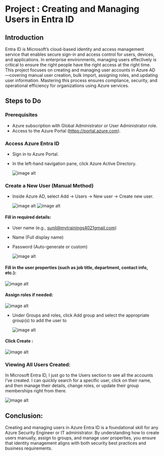 # Project : Creating and Managing Users in Entra ID
## Introduction
Entra ID is Microsoft’s cloud-based identity and access management service that enables secure sign-in and access control for users, devices, and applications. In enterprise environments, managing users effectively is critical to ensure the right people have the right access at the right time. This project focuses on creating and managing user accounts in Azure AD—covering manual user creation, bulk import, assigning roles, and updating user information. Mastering this process ensures compliance, security, and operational efficiency for organizations using Azure services.
## Steps to Do
### **Prerequisites**
-  Azure subscription with Global Administrator or User Administrator role.
- Access to the Azure Portal (https://portal.azure.com).
### **Access Azure Entra ID**
- Sign in to Azure Portal.
- In the left-hand navigation pane, click Azure Active Directory.

  ![image alt](https://github.com/Bharath4021/Azure-secuirty/blob/6a76f3ecb3fdf7db772abb5383c38352300d38d5/Manage%20Identity%20and%20Access/Creating%20Users/images/Screenshot%20(1134).png)
  
### **Create a New User (Manual Method)**
- Inside Azure AD, select Add → Users → New user → Create new user.

  ![image alt](https://github.com/Bharath4021/Azure-secuirty/blob/0a28f4d3a1307ceb8ebd5c6e5a8bc8af883983ce/Manage%20Identity%20and%20Access/Creating%20Users/images/Screenshot%20(733).png)
  ![image alt](https://github.com/Bharath4021/Azure-secuirty/blob/0a28f4d3a1307ceb8ebd5c6e5a8bc8af883983ce/Manage%20Identity%20and%20Access/Creating%20Users/images/Screenshot%20(735).png)

#### Fill in required details:
- User name (e.g., sunil@mytrainings4021gmail.com)
- Name (Full display name)
- Password (Auto-generate or custom)

  ![image alt](https://github.com/Bharath4021/Azure-secuirty/blob/0a28f4d3a1307ceb8ebd5c6e5a8bc8af883983ce/Manage%20Identity%20and%20Access/Creating%20Users/images/Screenshot%20(751).png)

#### Fill in the user properties (such as job title, department, contact info, etc.):

 ![image alt](https://github.com/Bharath4021/Azure-secuirty/blob/0a28f4d3a1307ceb8ebd5c6e5a8bc8af883983ce/Manage%20Identity%20and%20Access/Creating%20Users/images/Screenshot%20(752).png)
 
#### Assign roles if needed:

 ![image alt](https://github.com/Bharath4021/Azure-secuirty/blob/0a28f4d3a1307ceb8ebd5c6e5a8bc8af883983ce/Manage%20Identity%20and%20Access/Creating%20Users/images/Screenshot%20(753).png)

- Under Groups and roles, click Add group and select the appropriate group(s) to add the user to

  ![image alt](https://github.com/Bharath4021/Azure-secuirty/blob/0a28f4d3a1307ceb8ebd5c6e5a8bc8af883983ce/Manage%20Identity%20and%20Access/Creating%20Users/images/Screenshot%20(754).png)
  
#### Click Create :
 
 ![image alt](https://github.com/Bharath4021/Azure-secuirty/blob/0a28f4d3a1307ceb8ebd5c6e5a8bc8af883983ce/Manage%20Identity%20and%20Access/Creating%20Users/images/Screenshot%20(756).png)
### Viewing All Users Created:
In Microsoft Entra ID, I just go to the Users section to see all the accounts I’ve created. I can quickly search for a specific user, click on their name, and then manage their details, change roles, or update their group memberships right from there.

![image alt](https://github.com/Bharath4021/Azure-secuirty/blob/6f0da5afff84c4488d46903511082f5e4929b400/Manage%20Identity%20and%20Access/Creating%20Users/images/Screenshot%20(1135).png)

## Conclusion:
Creating and managing users in Azure Entra ID is a foundational skill for any Azure Security Engineer or IT administrator. By understanding how to create users manually, assign to groups, and manage user properties, you ensure that identity management aligns with both security best practices and business requirements. 
